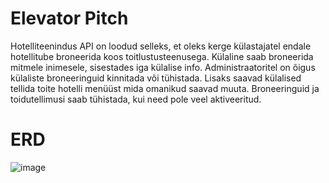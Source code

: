 # Elevator Pitch

Hotelliteenindus API on loodud selleks, et oleks kerge külastajatel endale hotellitube broneerida koos toitlustusteenusega. Külaline saab broneerida mitmele inimesele, sisestades iga külalise info. Administraatoritel on õigus külaliste broneeringuid kinnitada või tühistada. Lisaks saavad külalised tellida toite hotelli menüüst mida omanikud saavad muuta. Broneeringuid ja toidutellimusi saab tühistada, kui need pole veel aktiveeritud.

# ERD

![image](https://github.com/joonasoispuu/HotelAPI/assets/84118115/d53dee61-bb89-4c88-babb-776a33506878)
